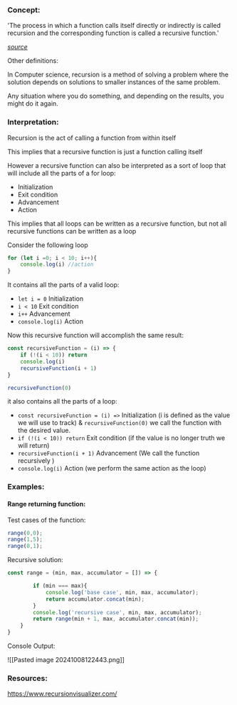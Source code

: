 

### Concept:

'The process in which a function calls itself directly or indirectly is called recursion and the corresponding function is called a recursive function.'

*[source](https://www.geeksforgeeks.org/introduction-to-recursion-2/)*

Other definitions:

In Computer science, recursion is a method of solving a problem where the solution depends on solutions to smaller instances of the same problem.


Any situation where you do something, and depending on the results, you might do it again.

### Interpretation:

Recursion is the act of calling a function from within itself

This implies that a recursive function is just a function calling itself

However a recursive function can also be interpreted as a sort of loop that will include all the parts of a for loop:

* Initialization
* Exit condition
* Advancement
* Action

This implies that all loops can be written as a recursive function, but not all recursive functions can be written as a loop

Consider the following loop
```javascript
for (let i =0; i < 10; i++){
	console.log(i) //action
}
```

It contains all the parts of a valid loop:

* `let i = 0` Initialization
* `i < 10` Exit condition
* `i++` Advancement
* `console.log(i)` Action

Now this recursive function will accomplish the same result:

```javascript
const recursiveFunction = (i) => {
	if (!(i < 10)) return 
	console.log(i) 
	recursiveFunction(i + 1)
}

recursiveFunction(0)

```

it also contains all the parts of a loop:

* `const recursiveFunction = (i) =>` Initialization (i is defined as the value we will use to track) & `recursiveFunction(0)` we call the function with the desired value.
* `if (!(i < 10)) return` Exit condition (if the value is no longer truth we will return)
* `recursiveFunction(i + 1)` Advancement (We call the function recursively )
* `console.log(i)` Action (we perform the same action as the loop)

### Examples:

#### Range returning function:

Test cases of the function:

```javascript
range(0,0);
range(1,5);
range(0,1);
```

Recursive solution:

```javascript
const range = (min, max, accumulator = []) => {

		if (min === max){
			console.log('base case', min, max, accumulator);
			return accumulator.concat(min);
		}
		console.log('recursive case', min, max, accumulator);
		return range(min + 1, max, accumulator.concat(min));
	}
}
```

Console Output:

![[Pasted image 20241008122443.png]]

### Resources:

https://www.recursionvisualizer.com/